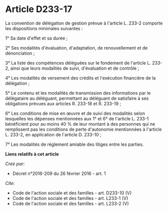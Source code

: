 # Article D233-17

La convention de délégation de gestion prévue à l'article L. 233-2 comporte les dispositions minimales suivantes : 

1° Sa date d'effet et sa durée ; 

2° Ses modalités d'évaluation, d'adaptation, de renouvellement et de dénonciation ; 

3° La liste des compétences déléguées sur le fondement de l'article L. 233-2, ainsi que leurs modalités de suivi,
d'évaluation et de contrôle ; 

4° Les modalités de versement des crédits et l'exécution financière de la délégation ; 

5° Le contenu et les modalités de transmission des informations par le délégataire au déléguant, permettant au déléguant de
satisfaire à ses obligations prévues aux articles R. 233-18 et R. 233-19 ; 

6° Les conditions de mise en œuvre et de suivi des modalités selon lesquelles les dépenses mentionnées aux 1° et 6° de
l'article L. 233-1 bénéficient pour au moins 40 % de leur montant à des personnes qui ne remplissent pas les conditions de
perte d'autonomie mentionnées à l'article L. 233-2, en application de l'article D. 233-10 ; 

7° Les modalités de règlement amiable des litiges entre les parties.

**Liens relatifs à cet article**

_Créé par_:

  - Décret n°2016-209 du 26 février 2016 - art. 1

_Cite_:

  - Code de l'action sociale et des familles - art. D233-10 (V)
  - Code de l'action sociale et des familles - art. L233-1 (V)
  - Code de l'action sociale et des familles - art. L233-2 (V)
